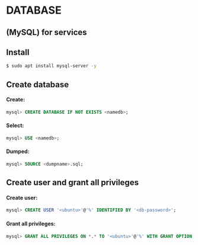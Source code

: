 # DATABASE
## (MySQL) for services
## Install

```sh
$ sudo apt install mysql-server -y
```

## Create database
#### Create:

```sql
mysql> CREATE DATABASE IF NOT EXISTS <namedb>;
```
#### Select:

```sql
mysql> USE <namedb>;
```

#### Dumped:

```sql
mysql> SOURCE <dumpname>.sql;
```

## Create user and grant all privileges
#### Create user:

```sql
mysql> CREATE USER '<ubuntu>'@'%' IDENTIFIED BY '<db-password>';
```

#### Grant all privileges:

```sql
mysql> GRANT ALL PRIVILEGES ON *.* TO '<ubuntu>'@'%' WITH GRANT OPTION;
```